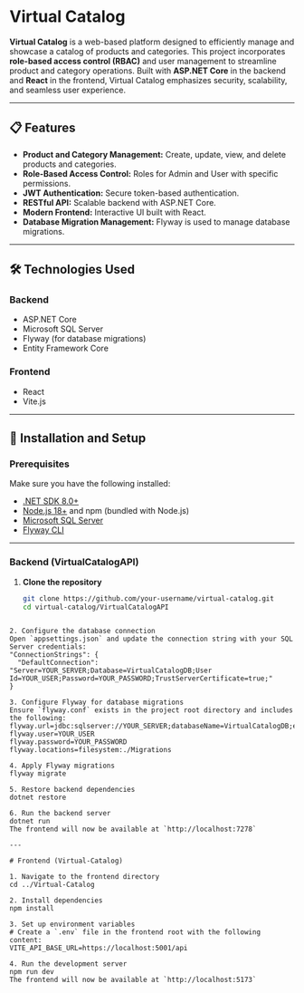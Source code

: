 ﻿# Virtual Catalog

**Virtual Catalog** is a web-based platform designed to efficiently manage and showcase a catalog of products and categories. This project incorporates **role-based access control (RBAC)** and user management to streamline product and category operations. Built with **ASP.NET Core** in the backend and **React** in the frontend, Virtual Catalog emphasizes security, scalability, and seamless user experience.

---

## 📋 Features

- **Product and Category Management:** Create, update, view, and delete products and categories.
- **Role-Based Access Control:** Roles for Admin and User with specific permissions.
- **JWT Authentication:** Secure token-based authentication.
- **RESTful API:** Scalable backend with ASP.NET Core.
- **Modern Frontend:** Interactive UI built with React.
- **Database Migration Management:** Flyway is used to manage database migrations.

---

## 🛠️ Technologies Used

### Backend
- ASP.NET Core
- Microsoft SQL Server
- Flyway (for database migrations)
- Entity Framework Core

### Frontend
- React
- Vite.js

---

## 🚀 Installation and Setup

### Prerequisites
Make sure you have the following installed:

- [.NET SDK 8.0+](https://dotnet.microsoft.com/download)
- [Node.js 18+](https://nodejs.org/) and npm (bundled with Node.js)
- [Microsoft SQL Server](https://www.microsoft.com/en-us/sql-server/sql-server-downloads)
- [Flyway CLI](https://flywaydb.org/getstarted)

---

### Backend (VirtualCatalogAPI)

1. **Clone the repository**
   ```bash
   git clone https://github.com/your-username/virtual-catalog.git
   cd virtual-catalog/VirtualCatalogAPI 
```

2. Configure the database connection
Open `appsettings.json` and update the connection string with your SQL Server credentials:
"ConnectionStrings": {
  "DefaultConnection": "Server=YOUR_SERVER;Database=VirtualCatalogDB;User Id=YOUR_USER;Password=YOUR_PASSWORD;TrustServerCertificate=true;"
}

3. Configure Flyway for database migrations
Ensure `flyway.conf` exists in the project root directory and includes the following:
flyway.url=jdbc:sqlserver://YOUR_SERVER;databaseName=VirtualCatalogDB;encrypt=true;trustServerCertificate=true
flyway.user=YOUR_USER
flyway.password=YOUR_PASSWORD
flyway.locations=filesystem:./Migrations

4. Apply Flyway migrations
flyway migrate

5. Restore backend dependencies
dotnet restore

6. Run the backend server
dotnet run
The frontend will now be available at `http://localhost:7278`

---

# Frontend (Virtual-Catalog)

1. Navigate to the frontend directory
cd ../Virtual-Catalog

2. Install dependencies
npm install

3. Set up environment variables
# Create a `.env` file in the frontend root with the following content:
VITE_API_BASE_URL=https://localhost:5001/api

4. Run the development server
npm run dev
The frontend will now be available at `http://localhost:5173`

